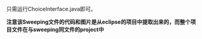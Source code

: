只需运行ChoiceInterface.java即可。

**注意该Sweeping文件的代码和图片是从eclipse的项目中提取出来的，而整个项目文件在与sweeping同文件的project中**
